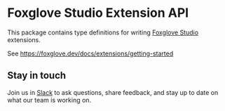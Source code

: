 # Foxglove Studio Extension API

This package contains type definitions for writing [Foxglove Studio](https://foxglove.dev/) extensions.

See https://foxglove.dev/docs/extensions/getting-started

## Stay in touch

Join us in [Slack](https://foxglove.dev/join-slack) to ask questions, share feedback, and stay up to date on what our team is working on.

